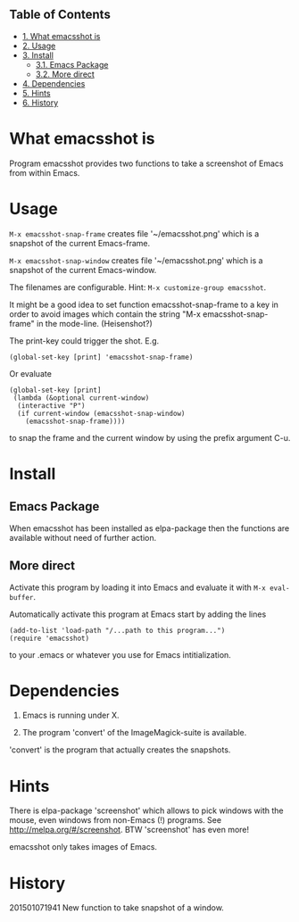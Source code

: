 <div id="table-of-contents">
<h2>Table of Contents</h2>
<div id="text-table-of-contents">
<ul>
<li><a href="#sec-1">1. What emacsshot is</a></li>
<li><a href="#sec-2">2. Usage</a></li>
<li><a href="#sec-3">3. Install</a>
<ul>
<li><a href="#sec-3-1">3.1. Emacs Package</a></li>
<li><a href="#sec-3-2">3.2. More direct</a></li>
</ul>
</li>
<li><a href="#sec-4">4. Dependencies</a></li>
<li><a href="#sec-5">5. Hints</a></li>
<li><a href="#sec-6">6. History</a></li>
</ul>
</div>
</div>

# What emacsshot is<a id="sec-1"></a>

Program emacsshot provides two functions to take a screenshot of Emacs
from within Emacs.

# Usage<a id="sec-2"></a>

`M-x emacsshot-snap-frame` creates file '~/emacsshot.png' which is a
snapshot of the current Emacs-frame.

`M-x emacsshot-snap-window` creates file '~/emacsshot.png' which is a
snapshot of the current Emacs-window.

The filenames are configurable.  Hint: `M-x customize-group emacsshot`.

It might be a good idea to set function emacsshot-snap-frame to a key
in order to avoid images which contain the string "M-x
emacsshot-snap-frame" in the mode-line.  (Heisenshot?)

The print-key could trigger the shot.  E.g.

    (global-set-key [print] 'emacsshot-snap-frame)

Or evaluate

    (global-set-key [print]
     (lambda (&optional current-window)
      (interactive "P")
      (if current-window (emacsshot-snap-window)
        (emacsshot-snap-frame))))

to snap the frame and the current window by using the prefix
argument C-u.

# Install<a id="sec-3"></a>

## Emacs Package<a id="sec-3-1"></a>

When emacsshot has been installed as elpa-package then the functions
are available without need of further action.

## More direct<a id="sec-3-2"></a>

Activate this program by loading it into Emacs and evaluate it with
`M-x eval-buffer`.

Automatically activate this program at Emacs start by adding the lines

    (add-to-list 'load-path "/...path to this program...")
    (require 'emacsshot)

to your .emacs or whatever you use for Emacs intitialization.

# Dependencies<a id="sec-4"></a>

1.  Emacs is running under X.

2.  The program 'convert' of the ImageMagick-suite is available.

'convert' is the program that actually creates the snapshots.

# Hints<a id="sec-5"></a>

There is elpa-package 'screenshot' which allows to pick windows
with the mouse, even windows from non-Emacs (!) programs.  See
<http://melpa.org/#/screenshot>.  BTW 'screenshot' has even more!

emacsshot only takes images of Emacs.

# History<a id="sec-6"></a>

201501071941 New function to take snapshot of a window.
